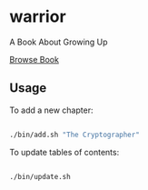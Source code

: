 # warrior
A Book About Growing Up

[Browse Book](./database/)

## Usage

To add a new chapter:

```sh

./bin/add.sh "The Cryptographer"

```

To update tables of contents:

```sh

./bin/update.sh

```
